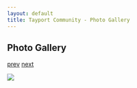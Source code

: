 ```yaml
---
layout: default
title: Tayport Community - Photo Gallery
---
```

## Photo Gallery

[prev](http://tayport.org.uk/photo/68) [next](http://tayport.org.uk/photo/70)

![ ](http://tayport.org.uk/media/069.jpg " ")

